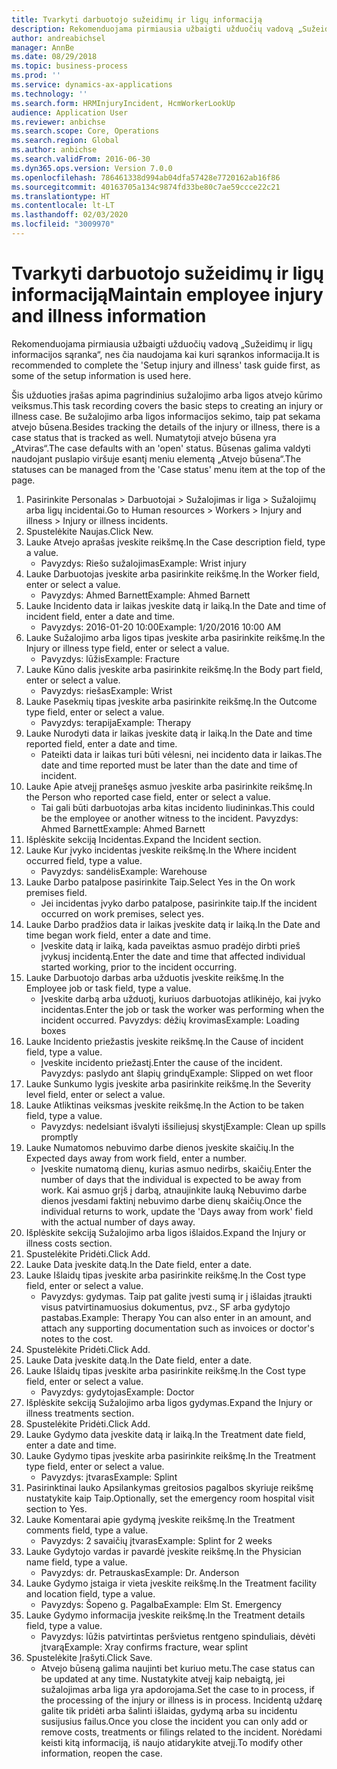 ```yaml
---
title: Tvarkyti darbuotojo sužeidimų ir ligų informaciją
description: Rekomenduojama pirmiausia užbaigti užduočių vadovą „Sužeidimų ir ligų informacijos sąranka“, nes čia naudojama kai kuri sąrankos informacija.
author: andreabichsel
manager: AnnBe
ms.date: 08/29/2018
ms.topic: business-process
ms.prod: ''
ms.service: dynamics-ax-applications
ms.technology: ''
ms.search.form: HRMInjuryIncident, HcmWorkerLookUp
audience: Application User
ms.reviewer: anbichse
ms.search.scope: Core, Operations
ms.search.region: Global
ms.author: anbichse
ms.search.validFrom: 2016-06-30
ms.dyn365.ops.version: Version 7.0.0
ms.openlocfilehash: 786461338d994ab04dfa57428e7720162ab16f86
ms.sourcegitcommit: 40163705a134c9874fd33be80c7ae59ccce22c21
ms.translationtype: HT
ms.contentlocale: lt-LT
ms.lasthandoff: 02/03/2020
ms.locfileid: "3009970"
---
```

# <a name="maintain-employee-injury-and-illness-information"></a><span data-ttu-id="3d8ed-103">Tvarkyti darbuotojo sužeidimų ir ligų informaciją</span><span class="sxs-lookup"><span data-stu-id="3d8ed-103">Maintain employee injury and illness information</span></span>



<span data-ttu-id="3d8ed-104">Rekomenduojama pirmiausia užbaigti užduočių vadovą „Sužeidimų ir ligų informacijos sąranka“, nes čia naudojama kai kuri sąrankos informacija.</span><span class="sxs-lookup"><span data-stu-id="3d8ed-104">It is recommended to complete the 'Setup injury and illness' task guide first, as some of the setup information is used here.</span></span> 



<span data-ttu-id="3d8ed-105">Šis užduoties įrašas apima pagrindinius sužalojimo arba ligos atvejo kūrimo veiksmus.</span><span class="sxs-lookup"><span data-stu-id="3d8ed-105">This task recording covers the basic steps to creating an injury or illness case.</span></span> <span data-ttu-id="3d8ed-106">Be sužalojimo arba ligos informacijos sekimo, taip pat sekama atvejo būsena.</span><span class="sxs-lookup"><span data-stu-id="3d8ed-106">Besides tracking the details of the injury or illness, there is a case status that is tracked as well.</span></span>  <span data-ttu-id="3d8ed-107">Numatytoji atvejo būsena yra „Atviras“.</span><span class="sxs-lookup"><span data-stu-id="3d8ed-107">The case defaults with an 'open' status.</span></span>  <span data-ttu-id="3d8ed-108">Būsenas galima valdyti naudojant puslapio viršuje esantį meniu elementą „Atvejo būsena“.</span><span class="sxs-lookup"><span data-stu-id="3d8ed-108">The statuses can be managed from the 'Case status' menu item at the top of the page.</span></span>

1. <span data-ttu-id="3d8ed-109">Pasirinkite Personalas > Darbuotojai > Sužalojimas ir liga > Sužalojimų arba ligų incidentai.</span><span class="sxs-lookup"><span data-stu-id="3d8ed-109">Go to Human resources > Workers > Injury and illness > Injury or illness incidents.</span></span>
2. <span data-ttu-id="3d8ed-110">Spustelėkite Naujas.</span><span class="sxs-lookup"><span data-stu-id="3d8ed-110">Click New.</span></span>
3. <span data-ttu-id="3d8ed-111">Lauke Atvejo aprašas įveskite reikšmę.</span><span class="sxs-lookup"><span data-stu-id="3d8ed-111">In the Case description field, type a value.</span></span>
    * <span data-ttu-id="3d8ed-112">Pavyzdys: Riešo sužalojimas</span><span class="sxs-lookup"><span data-stu-id="3d8ed-112">Example:  Wrist injury</span></span>  
4. <span data-ttu-id="3d8ed-113">Lauke Darbuotojas įveskite arba pasirinkite reikšmę.</span><span class="sxs-lookup"><span data-stu-id="3d8ed-113">In the Worker field, enter or select a value.</span></span>
    * <span data-ttu-id="3d8ed-114">Pavyzdys: Ahmed Barnett</span><span class="sxs-lookup"><span data-stu-id="3d8ed-114">Example: Ahmed Barnett</span></span>  
5. <span data-ttu-id="3d8ed-115">Lauke Incidento data ir laikas įveskite datą ir laiką.</span><span class="sxs-lookup"><span data-stu-id="3d8ed-115">In the Date and time of incident field, enter a date and time.</span></span>
    * <span data-ttu-id="3d8ed-116">Pavyzdys: 2016-01-20 10:00</span><span class="sxs-lookup"><span data-stu-id="3d8ed-116">Example:  1/20/2016 10:00 AM</span></span>  
6. <span data-ttu-id="3d8ed-117">Lauke Sužalojimo arba ligos tipas įveskite arba pasirinkite reikšmę.</span><span class="sxs-lookup"><span data-stu-id="3d8ed-117">In the Injury or illness type field, enter or select a value.</span></span>
    * <span data-ttu-id="3d8ed-118">Pavyzdys: lūžis</span><span class="sxs-lookup"><span data-stu-id="3d8ed-118">Example:  Fracture</span></span>  
7. <span data-ttu-id="3d8ed-119">Lauke Kūno dalis įveskite arba pasirinkite reikšmę.</span><span class="sxs-lookup"><span data-stu-id="3d8ed-119">In the Body part field, enter or select a value.</span></span>
    * <span data-ttu-id="3d8ed-120">Pavyzdys: riešas</span><span class="sxs-lookup"><span data-stu-id="3d8ed-120">Example:  Wrist</span></span>  
8. <span data-ttu-id="3d8ed-121">Lauke Pasekmių tipas įveskite arba pasirinkite reikšmę.</span><span class="sxs-lookup"><span data-stu-id="3d8ed-121">In the Outcome type field, enter or select a value.</span></span>
    * <span data-ttu-id="3d8ed-122">Pavyzdys: terapija</span><span class="sxs-lookup"><span data-stu-id="3d8ed-122">Example:  Therapy</span></span>  
9. <span data-ttu-id="3d8ed-123">Lauke Nurodyti data ir laikas įveskite datą ir laiką.</span><span class="sxs-lookup"><span data-stu-id="3d8ed-123">In the Date and time reported field, enter a date and time.</span></span>
    * <span data-ttu-id="3d8ed-124">Pateikti data ir laikas turi būti vėlesni, nei incidento data ir laikas.</span><span class="sxs-lookup"><span data-stu-id="3d8ed-124">The date and time reported must be later than the date and time of incident.</span></span>  
10. <span data-ttu-id="3d8ed-125">Lauke Apie atvejį pranešęs asmuo įveskite arba pasirinkite reikšmę.</span><span class="sxs-lookup"><span data-stu-id="3d8ed-125">In the Person who reported case field, enter or select a value.</span></span>
    * <span data-ttu-id="3d8ed-126">Tai gali būti darbuotojas arba kitas incidento liudininkas.</span><span class="sxs-lookup"><span data-stu-id="3d8ed-126">This could be the employee or another witness to the incident.</span></span>  <span data-ttu-id="3d8ed-127">Pavyzdys: Ahmed Barnett</span><span class="sxs-lookup"><span data-stu-id="3d8ed-127">Example: Ahmed Barnett</span></span>  
11. <span data-ttu-id="3d8ed-128">Išplėskite sekciją Incidentas.</span><span class="sxs-lookup"><span data-stu-id="3d8ed-128">Expand the Incident section.</span></span>
12. <span data-ttu-id="3d8ed-129">Lauke Kur įvyko incidentas įveskite reikšmę.</span><span class="sxs-lookup"><span data-stu-id="3d8ed-129">In the Where incident occurred field, type a value.</span></span>
    * <span data-ttu-id="3d8ed-130">Pavyzdys: sandėlis</span><span class="sxs-lookup"><span data-stu-id="3d8ed-130">Example:  Warehouse</span></span>  
13. <span data-ttu-id="3d8ed-131">Lauke Darbo patalpose pasirinkite Taip.</span><span class="sxs-lookup"><span data-stu-id="3d8ed-131">Select Yes in the On work premises field.</span></span>
    * <span data-ttu-id="3d8ed-132">Jei incidentas įvyko darbo patalpose, pasirinkite taip.</span><span class="sxs-lookup"><span data-stu-id="3d8ed-132">If the incident occurred on work premises, select yes.</span></span>  
14. <span data-ttu-id="3d8ed-133">Lauke Darbo pradžios data ir laikas įveskite datą ir laiką.</span><span class="sxs-lookup"><span data-stu-id="3d8ed-133">In the Date and time began work field, enter a date and time.</span></span>
    * <span data-ttu-id="3d8ed-134">Įveskite datą ir laiką, kada paveiktas asmuo pradėjo dirbti prieš įvykusį incidentą.</span><span class="sxs-lookup"><span data-stu-id="3d8ed-134">Enter the date and time that affected individual started working, prior to the incident occurring.</span></span>  
15. <span data-ttu-id="3d8ed-135">Lauke Darbuotojo darbas arba užduotis įveskite reikšmę.</span><span class="sxs-lookup"><span data-stu-id="3d8ed-135">In the Employee job or task field, type a value.</span></span>
    * <span data-ttu-id="3d8ed-136">Įveskite darbą arba užduotį, kuriuos darbuotojas atlikinėjo, kai įvyko incidentas.</span><span class="sxs-lookup"><span data-stu-id="3d8ed-136">Enter the job or task the worker was performing when the incident occurred.</span></span>  <span data-ttu-id="3d8ed-137">Pavyzdys: dėžių krovimas</span><span class="sxs-lookup"><span data-stu-id="3d8ed-137">Example:  Loading boxes</span></span>  
16. <span data-ttu-id="3d8ed-138">Lauke Incidento priežastis įveskite reikšmę.</span><span class="sxs-lookup"><span data-stu-id="3d8ed-138">In the Cause of incident field, type a value.</span></span>
    * <span data-ttu-id="3d8ed-139">Įveskite incidento priežastį.</span><span class="sxs-lookup"><span data-stu-id="3d8ed-139">Enter the cause of the incident.</span></span>  <span data-ttu-id="3d8ed-140">Pavyzdys: paslydo ant šlapių grindų</span><span class="sxs-lookup"><span data-stu-id="3d8ed-140">Example:  Slipped on wet floor</span></span>  
17. <span data-ttu-id="3d8ed-141">Lauke Sunkumo lygis įveskite arba pasirinkite reikšmę.</span><span class="sxs-lookup"><span data-stu-id="3d8ed-141">In the Severity level field, enter or select a value.</span></span>
18. <span data-ttu-id="3d8ed-142">Lauke Atliktinas veiksmas įveskite reikšmę.</span><span class="sxs-lookup"><span data-stu-id="3d8ed-142">In the Action to be taken field, type a value.</span></span>
    * <span data-ttu-id="3d8ed-143">Pavyzdys: nedelsiant išvalyti išsiliejusį skystį</span><span class="sxs-lookup"><span data-stu-id="3d8ed-143">Example:  Clean up spills promptly</span></span>  
19. <span data-ttu-id="3d8ed-144">Lauke Numatomos nebuvimo darbe dienos įveskite skaičių.</span><span class="sxs-lookup"><span data-stu-id="3d8ed-144">In the Expected days away from work field, enter a number.</span></span>
    * <span data-ttu-id="3d8ed-145">Įveskite numatomą dienų, kurias asmuo nedirbs, skaičių.</span><span class="sxs-lookup"><span data-stu-id="3d8ed-145">Enter the number of days that the individual is expected to be away from work.</span></span>  <span data-ttu-id="3d8ed-146">Kai asmuo grįš į darbą, atnaujinkite lauką Nebuvimo darbe dienos įvesdami faktinį nebuvimo darbe dienų skaičių.</span><span class="sxs-lookup"><span data-stu-id="3d8ed-146">Once the individual returns to work, update the 'Days away from work' field with the actual number of days away.</span></span>  
20. <span data-ttu-id="3d8ed-147">Išplėskite sekciją Sužalojimo arba ligos išlaidos.</span><span class="sxs-lookup"><span data-stu-id="3d8ed-147">Expand the Injury or illness costs section.</span></span>
21. <span data-ttu-id="3d8ed-148">Spustelėkite Pridėti.</span><span class="sxs-lookup"><span data-stu-id="3d8ed-148">Click Add.</span></span>
22. <span data-ttu-id="3d8ed-149">Lauke Data įveskite datą.</span><span class="sxs-lookup"><span data-stu-id="3d8ed-149">In the Date field, enter a date.</span></span>
23. <span data-ttu-id="3d8ed-150">Lauke Išlaidų tipas įveskite arba pasirinkite reikšmę.</span><span class="sxs-lookup"><span data-stu-id="3d8ed-150">In the Cost type field, enter or select a value.</span></span>
    * <span data-ttu-id="3d8ed-151">Pavyzdys: gydymas. Taip pat galite įvesti sumą ir į išlaidas įtraukti visus patvirtinamuosius dokumentus, pvz., SF arba gydytojo pastabas.</span><span class="sxs-lookup"><span data-stu-id="3d8ed-151">Example:  Therapy    You can also enter in an amount, and attach any supporting documentation such as invoices or doctor's notes to the cost.</span></span>  
24. <span data-ttu-id="3d8ed-152">Spustelėkite Pridėti.</span><span class="sxs-lookup"><span data-stu-id="3d8ed-152">Click Add.</span></span>
25. <span data-ttu-id="3d8ed-153">Lauke Data įveskite datą.</span><span class="sxs-lookup"><span data-stu-id="3d8ed-153">In the Date field, enter a date.</span></span>
26. <span data-ttu-id="3d8ed-154">Lauke Išlaidų tipas įveskite arba pasirinkite reikšmę.</span><span class="sxs-lookup"><span data-stu-id="3d8ed-154">In the Cost type field, enter or select a value.</span></span>
    * <span data-ttu-id="3d8ed-155">Pavyzdys: gydytojas</span><span class="sxs-lookup"><span data-stu-id="3d8ed-155">Example: Doctor</span></span>  
27. <span data-ttu-id="3d8ed-156">Išplėskite sekciją Sužalojimo arba ligos gydymas.</span><span class="sxs-lookup"><span data-stu-id="3d8ed-156">Expand the Injury or illness treatments section.</span></span>
28. <span data-ttu-id="3d8ed-157">Spustelėkite Pridėti.</span><span class="sxs-lookup"><span data-stu-id="3d8ed-157">Click Add.</span></span>
29. <span data-ttu-id="3d8ed-158">Lauke Gydymo data įveskite datą ir laiką.</span><span class="sxs-lookup"><span data-stu-id="3d8ed-158">In the Treatment date field, enter a date and time.</span></span>
30. <span data-ttu-id="3d8ed-159">Lauke Gydymo tipas įveskite arba pasirinkite reikšmę.</span><span class="sxs-lookup"><span data-stu-id="3d8ed-159">In the Treatment type field, enter or select a value.</span></span>
    * <span data-ttu-id="3d8ed-160">Pavyzdys: įtvaras</span><span class="sxs-lookup"><span data-stu-id="3d8ed-160">Example:  Splint</span></span>  
31. <span data-ttu-id="3d8ed-161">Pasirinktinai lauko Apsilankymas greitosios pagalbos skyriuje reikšmę nustatykite kaip Taip.</span><span class="sxs-lookup"><span data-stu-id="3d8ed-161">Optionally, set the emergency room hospital visit section to Yes.</span></span>
32. <span data-ttu-id="3d8ed-162">Lauke Komentarai apie gydymą įveskite reikšmę.</span><span class="sxs-lookup"><span data-stu-id="3d8ed-162">In the Treatment comments field, type a value.</span></span>
    * <span data-ttu-id="3d8ed-163">Pavyzdys: 2 savaičių įtvaras</span><span class="sxs-lookup"><span data-stu-id="3d8ed-163">Example:  Splint for 2 weeks</span></span>  
33. <span data-ttu-id="3d8ed-164">Lauke Gydytojo vardas ir pavardė įveskite reikšmę.</span><span class="sxs-lookup"><span data-stu-id="3d8ed-164">In the Physician name field, type a value.</span></span>
    * <span data-ttu-id="3d8ed-165">Pavyzdys: dr. Petrauskas</span><span class="sxs-lookup"><span data-stu-id="3d8ed-165">Example:  Dr. Anderson</span></span>  
34. <span data-ttu-id="3d8ed-166">Lauke Gydymo įstaiga ir vieta įveskite reikšmę.</span><span class="sxs-lookup"><span data-stu-id="3d8ed-166">In the Treatment facility and location field, type a value.</span></span>
    * <span data-ttu-id="3d8ed-167">Pavyzdys: Šopeno g. Pagalba</span><span class="sxs-lookup"><span data-stu-id="3d8ed-167">Example:  Elm St. Emergency</span></span>  
35. <span data-ttu-id="3d8ed-168">Lauke Gydymo informacija įveskite reikšmę.</span><span class="sxs-lookup"><span data-stu-id="3d8ed-168">In the Treatment details field, type a value.</span></span>
    * <span data-ttu-id="3d8ed-169">Pavyzdys: lūžis patvirtintas peršvietus rentgeno spinduliais, dėvėti įtvarą</span><span class="sxs-lookup"><span data-stu-id="3d8ed-169">Example:  Xray confirms fracture, wear splint</span></span>  
36. <span data-ttu-id="3d8ed-170">Spustelėkite Įrašyti.</span><span class="sxs-lookup"><span data-stu-id="3d8ed-170">Click Save.</span></span>
    * <span data-ttu-id="3d8ed-171">Atvejo būseną galima naujinti bet kuriuo metu.</span><span class="sxs-lookup"><span data-stu-id="3d8ed-171">The case status can be updated at any time.</span></span>  <span data-ttu-id="3d8ed-172">Nustatykite atvejį kaip nebaigtą, jei sužalojimas arba liga yra apdorojama.</span><span class="sxs-lookup"><span data-stu-id="3d8ed-172">Set the case to in process, if the processing of the injury or illness is in process.</span></span>  <span data-ttu-id="3d8ed-173">Incidentą uždarę galite tik pridėti arba šalinti išlaidas, gydymą arba su incidentu susijusius failus.</span><span class="sxs-lookup"><span data-stu-id="3d8ed-173">Once you close the incident you can only add or remove costs, treatments or filings related to the incident.</span></span>  <span data-ttu-id="3d8ed-174">Norėdami keisti kitą informaciją, iš naujo atidarykite atvejį.</span><span class="sxs-lookup"><span data-stu-id="3d8ed-174">To modify other information, reopen the case.</span></span>  

